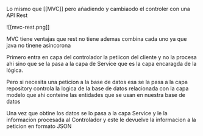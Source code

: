 Lo mismo que [[MVC]] pero añadiendo y cambiaodo el controler con una API Rest

![[mvc-rest.png]]


MVC  tiene  ventajas que rest no tiene ademas combina cada uno ya que java no tinene asincorona


Primero entra en capa del controlador la petiicon del cliente y no la procesa ahi sino que se la pasa a la capa de Service que es la capa encaragda de la lógica.

Pero si necesita una peticion a la base de datos esa se la pasa a la capa repository controla la logica de la base de datos relacionada con la capa modelo que ahi conteine las entidades que se usan en nuestra base de datos

Una vez que obtine los datos se lo pasa a la capa Service y le la informacion procesada al Controlador y este le devuelve la informacion a la peticion en formato JSON 